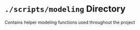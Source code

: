 `./scripts/modeling` Directory
=========

Contains helper modeling functions used throughout the project
